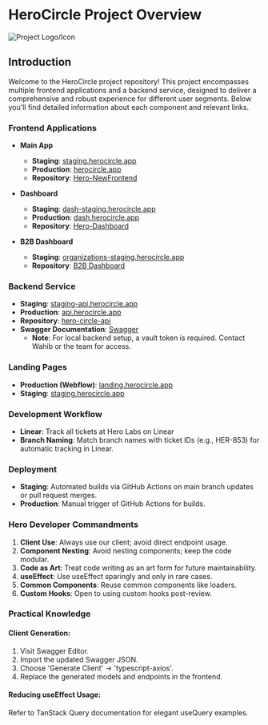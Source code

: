 # HeroCircle Project Overview
![Project Logo/Icon](https://assets-global.website-files.com/6057e010b2aa08f0ce7ece0b/6503cdb5071455e5c0b9dcb3_Group%20631404.png)
## Introduction
Welcome to the HeroCircle project repository! This project encompasses multiple frontend applications and a backend service, designed to deliver a comprehensive and robust experience for different user segments. Below you'll find detailed information about each component and relevant links.

### Frontend Applications
- **Main App**
  - **Staging**: [staging.herocircle.app](https://staging.herocircle.app/)
  - **Production**: [herocircle.app](https://herocircle.app/)
  - **Repository**: [Hero-NewFrontend](https://github.com/herocircle/Hero-NewFrontend)

- **Dashboard**
  - **Staging**: [dash-staging.herocircle.app](https://dash-staging.herocircle.app/)
  - **Production**: [dash.herocircle.app](https://dash.herocircle.app/login)
  - **Repository**: [Hero-Dashboard](https://github.com/herocircle/Hero-Dashboard)

- **B2B Dashboard**
  - **Staging**: [organizations-staging.herocircle.app](https://organizations-staging.herocircle.app/)
  - **Repository**: [B2B Dashboard](https://github.com/herocircle/b2b-dashboard)

### Backend Service
- **Staging**: [staging-api.herocircle.app](https://staging-api.herocircle.app/)
- **Production**: [api.herocircle.app](https://api.herocircle.app/)
- **Repository**: [hero-circle-api](https://github.com/herocircle/hero-circle-api)
- **Swagger Documentation**: [Swagger](https://staging-api.herocircle.app/swagger)
  - **Note**: For local backend setup, a vault token is required. Contact Wahib or the team for access.

### Landing Pages
- **Production (Webflow)**: [landing.herocircle.app](https://landing.herocircle.app/)
- **Staging**: [staging.herocircle.app](https://staging.herocircle.app/)

### Development Workflow
- **Linear**: Track all tickets at Hero Labs on Linear
- **Branch Naming**: Match branch names with ticket IDs (e.g., HER-853) for automatic tracking in Linear.

### Deployment
- **Staging**: Automated builds via GitHub Actions on main branch updates or pull request merges.
- **Production**: Manual trigger of GitHub Actions for builds.

### Hero Developer Commandments
1. **Client Use**: Always use our client; avoid direct endpoint usage.
2. **Component Nesting**: Avoid nesting components; keep the code modular.
3. **Code as Art**: Treat code writing as an art form for future maintainability.
4. **useEffect**: Use useEffect sparingly and only in rare cases.
5. **Common Components**: Reuse common components like loaders.
6. **Custom Hooks**: Open to using custom hooks post-review.

### Practical Knowledge
#### Client Generation:
1. Visit Swagger Editor.
2. Import the updated Swagger JSON.
3. Choose 'Generate Client' -> 'typescript-axios'.
4. Replace the generated models and endpoints in the frontend.

#### Reducing useEffect Usage:
Refer to TanStack Query documentation for elegant useQuery examples.
